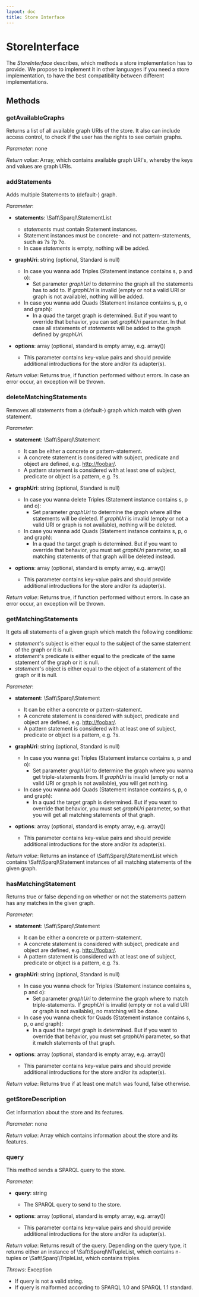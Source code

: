 ```yaml
---
layout: doc
title: Store Interface
---
```


# StoreInterface

The _StoreInterface_ describes, which methods a store implementation has to provide. We propose to implement it in other languages if you need a store implementation, to have the best compatibility between different implementations.

## Methods

### getAvailableGraphs

Returns a list of all available graph URIs of the store. It also can include access control, to check if the user has the rights to see certain graphs. 

*Parameter*: none

*Return value*: Array, which contains available graph URI's, whereby the keys and values are graph URIs.


### addStatements

Adds multiple Statements to (default-) graph. 

*Parameter*:

- **statements**: \Saft\Sparql\StatementList
  - *statements* must contain Statement instances.
  - Statement instances must be concrete- and not pattern-statements, such as ?s ?p ?o. 
  - In case *statements* is empty, nothing will be added.

- **graphUri**: string (optional, Standard is null)
  - In case you wanna add Triples (Statement instance contains s, p and o):
    - Set parameter *graphUri* to determine the graph all the statements has to add to. If *graphUri* is invalid (empty or not a valid URI or graph is not available), nothing will be added.
  - In case you wanna add Quads (Statement instance contains s, p, o and graph):
    - In a quad the target graph is determined. But if you want to override that behavior, you can set *graphUri* parameter. In that case all statements of *statements* will be added to the graph defined by *graphUri*.
 
- **options**: array (optional, standard is empty array, e.g. array())
  - This parameter contains key-value pairs and should provide additional introductions for the store and/or its adapter(s).

*Return value*: Returns true, if function performed without errors. In case an error occur, an exception will be thrown.

### deleteMatchingStatements

Removes all statements from a (default-) graph which match with given statement. 

*Parameter*:

- **statement**: \Saft\Sparql\Statement
  - It can be either a concrete or pattern-statement.
  - A concrete statement is considered with subject, predicate and object are defined, e.g. <http://foobar/>.
  - A pattern statement is considered with at least one of subject, predicate or object is a pattern, e.g. ?s.

- **graphUri**: string (optional, Standard is null)
  - In case you wanna delete Triples (Statement instance contains s, p and o):
    - Set parameter *graphUri* to determine the graph where all the statements will be deleted. If *graphUri* is invalid (empty or not a valid URI or graph is not available), nothing will be deleted.
  - In case you wanna add Quads (Statement instance contains s, p, o and graph):
    - In a quad the target graph is determined. But if you want to override that behavior, you must set *graphUri* parameter, so all matching statements of that graph will be deleted instead.

- **options**: array (optional, standard is empty array, e.g. array())
  - This parameter contains key-value pairs and should provide additional introductions for the store and/or its adapter(s).
 
*Return value*: Returns true, if function performed without errors. In case an error occur, an exception will be thrown.

### getMatchingStatements

It gets all statements of a given graph which match the following conditions:
- _statement_'s subject is either equal to the subject of the same statement of the graph or it is null.
- _statement_'s predicate is either equal to the predicate of the same statement of the graph or it is null.
- _statement_'s object is either equal to the object of a statement of the graph or it is null.

*Parameter*:

- **statement**: \Saft\Sparql\Statement
  - It can be either a concrete or pattern-statement.
  - A concrete statement is considered with subject, predicate and object are defined, e.g. <http://foobar/>.
  - A pattern statement is considered with at least one of subject, predicate or object is a pattern, e.g. ?s.

- **graphUri**: string (optional, Standard is null)
  - In case you wanna get Triples (Statement instance contains s, p and o):
    - Set parameter *graphUri* to determine the graph where you wanna get triple-statements from. If *graphUri* is invalid (empty or not a valid URI or graph is not available), you will get nothing.
  - In case you wanna add Quads (Statement instance contains s, p, o and graph):
    - In a quad the target graph is determined. But if you want to override that behavior, you must set *graphUri* parameter, so that you will get all matching statements of that graph.

- **options**: array (optional, standard is empty array, e.g. array())
  - This parameter contains key-value pairs and should provide additional introductions for the store and/or its adapter(s).

*Return value*: Returns an instance of \Saft\Sparql\StatementList which contains \Saft\Sparql\Statement instances of all matching statements of the given graph.

### hasMatchingStatement

Returns true or false depending on whether or not the statements pattern has any matches in the given graph.

*Parameter*:

- **statement**: \Saft\Sparql\Statement
  - It can be either a concrete or pattern-statement.
  - A concrete statement is considered with subject, predicate and object are defined, e.g. <http://foobar/>.
  - A pattern statement is considered with at least one of subject, predicate or object is a pattern, e.g. ?s.

- **graphUri**: string (optional, Standard is null)
  - In case you wanna check for Triples (Statement instance contains s, p and o):
    - Set parameter *graphUri* to determine the graph where to match triple-statements. If *graphUri* is invalid (empty or not a valid URI or graph is not available), no matching will be done.
  - In case you wanna check for Quads (Statement instance contains s, p, o and graph):
    - In a quad the target graph is determined. But if you want to override that behavior, you must set *graphUri* parameter, so that it match statements of that graph.

- **options**: array (optional, standard is empty array, e.g. array())
  - This parameter contains key-value pairs and should provide additional introductions for the store and/or its adapter(s).

*Return value*: Returns true if at least one match was found, false otherwise.

### getStoreDescription

Get information about the store and its features.

*Parameter*: none

*Return value*: Array which contains information about the store and its features.

### query

This method sends a SPARQL query to the store.

*Parameter*:

- **query**: string
  - The SPARQL query to send to the store.

- **options**: array (optional, standard is empty array, e.g. array())
  - This parameter contains key-value pairs and should provide additional introductions for the store and/or its adapter(s).

*Return value*: Returns result of the query. Depending on the query type, it returns either an instance of \Saft\Sparql\NTupleList, which contains n-tuples or \Saft\Sparql\TripleList, which contains triples.

*Throws*: Exception

- If query is not a valid string.
- If query is malformed according to SPARQL 1.0 and SPARQL 1.1 standard.
